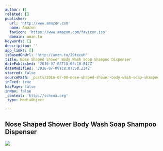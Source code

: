 ```yaml
---
author: []
related: []
publisher:
  url: 'http://www.amazon.com'
  name: Amazon
  favicon: 'https://www.amazon.com/favicon.ico'
  domain: amzn.to
keywords: []
description: ''
app_links: []
isBasedOnUrl: 'http://amzn.to/29txcuH'
title: Nose Shaped Shower Body Wash Soap Shampoo Dispenser
datePublished: '2016-07-08T18:08:10.817Z'
dateModified: '2016-07-08T18:07:58.234Z'
starred: false
sourcePath: _posts/2016-07-08-nose-shaped-shower-body-wash-soap-shampoo-dispenser.md
inFeed: true
hasPage: false
inNav: false
_context: 'http://schema.org'
_type: MediaObject

---
```

<article style=""><h1>Nose Shaped Shower Body Wash Soap Shampoo Dispenser</h1><img src="http://ecx.images-amazon.com/images/I/41Ld44yiMTL.jpg" /></article>